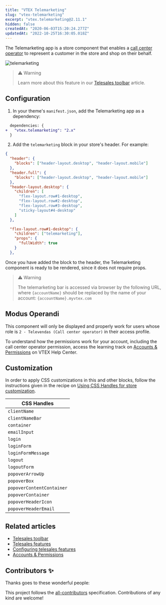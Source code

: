```yaml
---
title: "VTEX Telemarketing"
slug: "vtex-telemarketing"
excerpt: "vtex.telemarketing@2.11.1"
hidden: false
createdAt: "2020-06-03T15:20:24.277Z"
updatedAt: "2022-10-25T16:30:05.018Z"
---
```

The Telemarketing app is a store component that enables a [call center operator](https://help.vtex.com/pt/tutorial/como-criar-um-usuario-de-televendas--frequentlyAskedQuestions_4227) to represent a customer in the store and shop on their behalf.

![telemarketing](https://raw.githubusercontent.com/vtexdocs/dev-portal-content/main/images/vtex-telemarketing-0.png)

>⚠️ Warning
> 
> Learn more about this feature in our [Telesales toolbar](https://help.vtex.com/en/tutorial/toolbar-de-televendas--tutorials_5500) article.

## Configuration

1. In your theme's `manifest.json`, add the Telemarketing app as a dependency:

```diff
  dependencies: {
+   "vtex.telemarketing": "2.x"
  }
```

2. Add the `telemarketing` block in your store's header. For example:

```json
{
  "header": {
    "blocks": ["header-layout.desktop", "header-layout.mobile"]
  },
  "header.full": {
    "blocks": ["header-layout.desktop", "header-layout.mobile"]
  },
  "header-layout.desktop": {
    "children": [
      "flex-layout.row#1-desktop",
      "flex-layout.row#2-desktop",
      "flex-layout.row#3-desktop",
      "sticky-layout#4-desktop"
    ]
  },

  "flex-layout.row#1-desktop": {
    "children": ["telemarketing"],
    "props": {
      "fullWidth": true
    }
  },
```

Once you have added the block to the header, the Telemarketing component is ready to be rendered, since it does not require props. 

>⚠️ Warning
> 
> The telemarketing bar is accessed via browser by the following URL, where `{accountName}` should be replaced by the name of your account: `{accountName}.myvtex.com` 

## Modus Operandi

This component will only be displayed and properly work for users whose role is `2 - Televendas (Call center operator)` in their access profile.

To understand how the permissions work for your account, including the call center operator permission, access the learning track on [Accounts & Permissions](https://help.vtex.com/tracks/contas-e-permissoes--5PxyAgZrtiYlaYZBTlhJ2A/4T2vusW9RRUmVjGSuKNO2H) on VTEX Help Center.

## Customization

In order to apply CSS customizations in this and other blocks, follow the instructions given in the recipe on [Using CSS Handles for store customization](https://vtex.io/docs/recipes/style/using-css-handles-for-store-customization).

| CSS Handles | 
| ---------- |
| `clientName`              |
| `clientNameBar`           | 
| `container`               | 
| `emailInput`              | 
| `login`                   | 
| `loginForm`               |                                                                                               
| `loginFormMessage`        | 
| `logout`                  |
| `logoutForm`              | 
| `popoverArrowUp`          |                                                                                               
| `popoverBox`              | 
| `popoverContentContainer` |                                                                                               
| `popoverContainer`        | 
| `popoverHeaderIcon`       | 
| `popoverHeaderEmail`      | 


<!-- DOCS-IGNORE:start -->

## Related articles

- [Telesales toolbar](https://help.vtex.com/en/tutorial/toolbar-de-televendas--tutorials_5500)
- [Telesales features](https://help.vtex.com/en/tutorial/funcionalidades-de-televendas--UqhiccIRIK2KD0OqkzJaS)
- [Configuring telesales features](https://help.vtex.com/en/tutorial/como-configurar-as-funcionalidades-de-televendas--76FNgQP2Glc4umMJ5Yr50R)
- [Accounts & Permissions](https://help.vtex.com/tracks/contas-e-permissoes--5PxyAgZrtiYlaYZBTlhJ2A/4T2vusW9RRUmVjGSuKNO2H)

## Contributors ✨

Thanks goes to these wonderful people:

<!-- ALL-CONTRIBUTORS-LIST:START - Do not remove or modify this section -->
<!-- prettier-ignore-start -->
<!-- markdownlint-disable -->
<!-- markdownlint-enable -->
<!-- prettier-ignore-end -->
<!-- ALL-CONTRIBUTORS-LIST:END -->

This project follows the [all-contributors](https://github.com/all-contributors/all-contributors) specification. Contributions of any kind are welcome!

<!-- DOCS-IGNORE:end -->